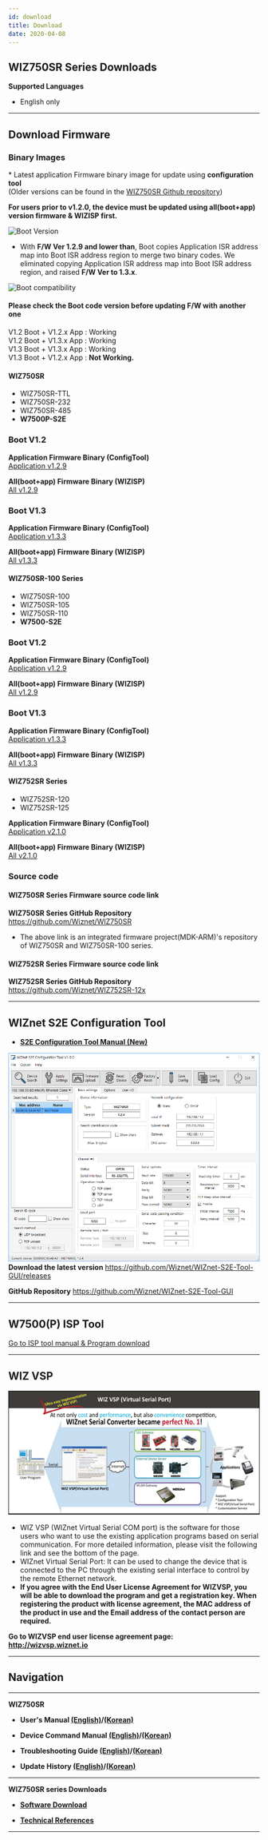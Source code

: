 ```yaml
---
id: download
title: Download
date: 2020-04-08
---
```




## WIZ750SR Series Downloads

**Supported Languages**
   * English only

-----

## Download Firmware

### Binary Images

\* Latest application Firmware binary image for update using
**configuration tool**  
(Older versions can be found in the [WIZ750SR Github
repository](https://github.com/Wiznet/WIZ750SR/releases))

**For users prior to v1.2.0,
the device must be updated using all(boot+app) version firmware & WIZISP
first.**

![Boot Version](https://user-images.githubusercontent.com/9648281/70778776-62690000-1dc6-11ea-8cc0-d205659312ba.png)

  - With **F/W Ver 1.2.9 and lower than**, Boot copies Application ISR
    address map into Boot ISR address region to merge two binary codes.
    We eliminated copying Application ISR address map into Boot ISR
    address region, and raised **F/W Ver to 1.3.x**.

![Boot compatibility](https://user-images.githubusercontent.com/9648281/70020315-94f94880-15cf-11ea-89cd-6bb3b2f1b7f1.png)

#### Please check the Boot code version before updating F/W with another one

V1.2 Boot + V1.2.x App : Working  
V1.2 Boot + V1.3.x App : Working  
V1.3 Boot + V1.3.x App : Working  
V1.3 Boot + V1.2.x App : **Not Working.**

#### WIZ750SR

  - WIZ750SR-TTL
  - WIZ750SR-232
  - WIZ750SR-485
  - **W7500P-S2E**

### Boot V1.2

**Application Firmware Binary (ConfigTool)**  
[Application v1.2.9](https://github.com/Wiznet/WIZ750SR/releases/download/v1.2.9/WIZ750SRv129.bin)

**All(boot+app) Firmware Binary (WIZISP)**  
[All v1.2.9](https://github.com/Wiznet/WIZ750SR/releases/download/v1.2.9/WIZ750SRv129_incl_Boot.bin)

### Boot V1.3

**Application Firmware Binary (ConfigTool)**  
[Application v1.3.3](https://github.com/Wiznet/WIZ750SR/releases/download/v1.3.3/WIZ750SRv133.bin)

**All(boot+app) Firmware Binary (WIZISP)**  
[All v1.3.3](https://github.com/Wiznet/WIZ750SR/releases/download/v1.3.3/WIZ750SRv133_incl_Boot.bin)

#### WIZ750SR-100 Series

  - WIZ750SR-100
  - WIZ750SR-105
  - WIZ750SR-110
  - **W7500-S2E**

### Boot V1.2

**Application Firmware Binary (ConfigTool)**  
[Application v1.2.9](https://github.com/Wiznet/WIZ750SR/releases/download/v1.2.9/WIZ750SR-1xxv129.bin)

**All(boot+app) Firmware Binary (WIZISP)**  
[All v1.2.9](https://github.com/Wiznet/WIZ750SR/releases/download/v1.2.9/WIZ750SR-1xxv129_incl_Boot.bin)


### Boot V1.3

**Application Firmware Binary (ConfigTool)**  
[Application v1.3.3](https://github.com/Wiznet/WIZ750SR/releases/download/v1.3.3/WIZ750SR-1xxv133.bin)

**All(boot+app) Firmware Binary (WIZISP)**  
[All v1.3.3](https://github.com/Wiznet/WIZ750SR/releases/download/v1.3.3/WIZ750SR-1xxv133_incl_Boot.bin)

#### WIZ752SR Series

  - WIZ752SR-120
  - WIZ752SR-125

**Application Firmware Binary
(ConfigTool)**  
<a href="/img/products/wiz750sr/download/wiz752sr_app_v2.1.0.zip" target="_blank">Application v2.1.0</a>

**All(boot+app) Firmware Binary (WIZISP)**  
<a href="/img/products/wiz750sr/download/wiz752sr_all_v2.1.0.zip" target="_blank">All v2.1.0</a>

### Source code

#### WIZ750SR Series Firmware source code link

**WIZ750SR Series GitHub
Repository**  
<https://github.com/Wiznet/WIZ750SR>


  - The above link is an integrated firmware project(MDK-ARM)'s
    repository of WIZ750SR and WIZ750SR-100 series.

#### WIZ752SR Series Firmware source code link

**WIZ752SR Series GitHub
Repository**  
<https://github.com/Wiznet/WIZ752SR-12x> 

-----

## WIZnet S2E Configuration Tool

  - **[S2E Configuration Tool Manual (New)](configuration_tool_manual_new-[EN])**


![](/img/products/wiz750sr/download/wizconfig_main_v1.0.0.png) 
**Download the latest version**
<https://github.com/Wiznet/WIZnet-S2E-Tool-GUI/releases> 

 **GitHub Repository**
<https://github.com/Wiznet/WIZnet-S2E-Tool-GUI> 

-----

## W7500(P) ISP Tool

  
[Go to ISP tool manual & Program download](/docs/Product/iMCU/W7500/documents/appnote/how_to_use_isp_tool)  

-----

## WIZ VSP


![](/img/products/wiz750sr/usermanual/wiz_vsp.jpg) 

  - WIZ VSP (WIZnet Virtual Serial COM port) is the software for those
    users who want to use the existing application programs based on
    serial communication. For more detailed information, please visit
    the following link and see the bottom of the page.
  - WIZnet Virtual Serial Port: It can be used to change the device that
    is connected to the PC through the existing serial interface to
    control by the remote Ethernet network.
  - **If you agree with the End User License Agreement for WIZVSP, you
    will be able to download the program and get a registration key.
    When registering the product with license agreement, the MAC address
    of the product in use and the Email address of the contact person
    are required.**

**Go to WIZVSP end user license agreement page:**  
**<http://wizvsp.wiznet.io>**

-----

## Navigation

-----

 **WIZ750SR** 

  - **User's Manual [(English)](users_manual-[EN])/[(Korean)](users_manual-[KO])** 
  
  - **Device Command Manual [(English)](Command_Manual-[EN])/[(Korean)](Command_Manual-[KO])**
  
  - **Troubleshooting Guide [(English)](Trouble_Shooting-[EN])/[(Korean)](Trouble_Shooting-[KO])**
  
  - **Update History [(English)](Series_Update_History-[EN])/[(Korean)](Series_Update_History-[KO])**
  
-----

**WIZ750SR series Downloads** 

  - **[Software Download](Download)**

  - **[Technical References](Technical_References)**

-----
